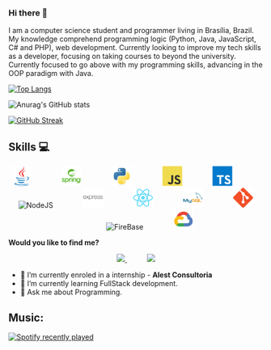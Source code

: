 ### Hi there 👋


I am a computer science student and programmer living in Brasília, Brazil. My knowledge comprehend
programming logic (Python, Java, JavaScript, C# and PHP), web development. Currently
looking to improve my tech skills as a developer, focusing on taking courses to beyond the
university. Currently focused to go above with my programming skills, advancing in the
OOP paradigm with Java.

[![Top Langs](https://github-readme-stats.vercel.app/api/top-langs/?username=Bwendel26&show_icons=true&theme=radical)](https://github.com/anuraghazra/github-readme-stats)

![Anurag's GitHub stats](https://github-readme-stats.vercel.app/api?username=Bwendel26&show_icons=true&theme=radical)

[![GitHub Streak](http://github-readme-streak-stats.herokuapp.com?user=Bwendel26&theme=radical&hide_border=true)](https://git.io/streak-stats)

## Skills :computer:
<p align="center">
    <img height="40" src="https://github.com/devicons/devicon/blob/master/icons/java/java-original.svg" alt="Java">
    &nbsp;&nbsp;&nbsp;&nbsp;&nbsp;&nbsp;&nbsp;&nbsp;&nbsp;&nbsp;&nbsp;&nbsp;&nbsp;
    <img height="40" src="https://github.com/devicons/devicon/blob/master/icons/spring/spring-original-wordmark.svg" alt="Spring">
    &nbsp;&nbsp;&nbsp;&nbsp;&nbsp;&nbsp;&nbsp;&nbsp;&nbsp;&nbsp;&nbsp;&nbsp;&nbsp;
    <img height="40" src="https://github.com/devicons/devicon/blob/master/icons/python/python-original.svg" alt="Python">
    &nbsp;&nbsp;&nbsp;&nbsp;&nbsp;&nbsp;&nbsp;&nbsp;&nbsp;&nbsp;&nbsp;&nbsp;&nbsp;
    <img height="40" src="https://raw.githubusercontent.com/devicons/devicon/master/icons/javascript/javascript-original.svg" alt="JS">
    &nbsp;&nbsp;&nbsp;&nbsp;&nbsp;&nbsp;&nbsp;&nbsp;&nbsp;&nbsp;&nbsp;&nbsp;&nbsp;
    <img height="40" src="https://github.com/devicons/devicon/blob/master/icons/typescript/typescript-original.svg" alt="TS">
    &nbsp;&nbsp;&nbsp;&nbsp;&nbsp;&nbsp;&nbsp;&nbsp;&nbsp;&nbsp;&nbsp;&nbsp;&nbsp;
    <img height="40" src="https://www.vectorlogo.zone/logos/nodejs/nodejs-ar21.svg" alt="NodeJS" >
    &nbsp;&nbsp;&nbsp;&nbsp;&nbsp;&nbsp;&nbsp;&nbsp;&nbsp;&nbsp;&nbsp;&nbsp;&nbsp;
    <img height="40" src="https://github.com/devicons/devicon/blob/master/icons/express/express-original-wordmark.svg" alt="Express">
    &nbsp;&nbsp;&nbsp;&nbsp;&nbsp;&nbsp;&nbsp;&nbsp;&nbsp;&nbsp;&nbsp;&nbsp;&nbsp;
    <img height="40" src="https://github.com/devicons/devicon/blob/master/icons/react/react-original.svg" alt="React">
    &nbsp;&nbsp;&nbsp;&nbsp;&nbsp;&nbsp;&nbsp;&nbsp;&nbsp;&nbsp;&nbsp;&nbsp;&nbsp;
    <img height="40" src="https://github.com/devicons/devicon/blob/master/icons/mysql/mysql-original-wordmark.svg" alt="MySQL">
     &nbsp;&nbsp;&nbsp;&nbsp;&nbsp;&nbsp;&nbsp;&nbsp;&nbsp;&nbsp;&nbsp;&nbsp;&nbsp;
    <img height="40" src="https://github.com/devicons/devicon/blob/master/icons/git/git-original.svg" alt="Git">
    &nbsp;&nbsp;&nbsp;&nbsp;&nbsp;&nbsp;&nbsp;&nbsp;&nbsp;&nbsp;&nbsp;&nbsp;&nbsp;
    <img height="40" src="https://www.vectorlogo.zone/logos/firebase/firebase-ar21.svg" alt="FireBase">
    &nbsp;&nbsp;&nbsp;&nbsp;&nbsp;&nbsp;&nbsp;&nbsp;&nbsp;&nbsp;&nbsp;&nbsp;&nbsp;
    <img height="40" src="https://github.com/devicons/devicon/blob/master/icons/googlecloud/googlecloud-original.svg" alt="GCloud">
</p>

**Would you like to find me?**

<p align="center">
    <a href="mailto:bwendel26999@gmail.com">
        <img src="https://img.shields.io/badge/gmail-D14836?&style=for-the-badge&logo=gmail&logoColor=white&link=mailto:bwendel26999@gmail.com">
    </a>
    &nbsp;&nbsp;&nbsp;&nbsp;&nbsp;&nbsp;&nbsp;&nbsp;&nbsp;
    <a href="https://www.linkedin.com/in/bruno-fernandes-457067178/">
        <img src="https://img.shields.io/badge/linkedin-%230077B5.svg?&style=for-the-badge&logo=linkedin&logoColor=white&link=mailto:https://www.linkedin.com/in/bruno-fernandes-457067178/">
    </a>
</p>

<!--**Bwendel26** is a ✨ _special_ ✨ repository because its `README.md` (this file) appears on your GitHub profile.-->

- 🔭 I’m currently enroled in a internship - **Alest Consultoria**
- 🌱 I’m currently learning FullStack development.
- 💬 Ask me about Programming.

## Music:
[![Spotify recently played](https://spotify-recently-played-readme.vercel.app/api?user=nbkjiim5lnd0uw3t59z4cavlz)](https://open.spotify.com/user/nbkjiim5lnd0uw3t59z4cavlz)

